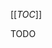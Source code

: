 <!-- --- title: UNLOCK Method -->
<!-- --- method: UNLOCK -->
<!-- --- type: method -->
<!-- --- method_properties: idempotent -->
<!-- --- current_spec: RFC 4918 -->
<!-- --- current_spec_rfc_number: 4918 -->
<!-- --- current_spec_rfc_section: 9.11 -->

[[_TOC_]]

<!-- >>> property-summary-box --><!-- <<< -->

TODO

